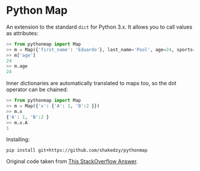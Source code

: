 # Python Map

An extension to the standard `dict` for Python 3.x. It allows you to call values as attributes:
```python
>> from pythonmap import Map
>> m = Map({'first_name': 'Eduardo'}, last_name='Pool', age=24, sports=['Soccer'])
>> m['age']
24
>> m.age
24
```

Inner dictionaries are automatically translated to maps too, so the dot operator can be chained:
```python
>> from pythonmap import Map
>> m = Map({'x': {'A': 1, 'B':2 }})
>> m.x
{'A': 1, 'B':2 }
>> m.x.A
1
```

Installing:
```
pip install git+https://github.com/shakedzy/pythonmap
```

Original code taken from [This StackOverflow Answer](https://stackoverflow.com/a/32107024/5863503).
    